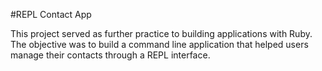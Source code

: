 #REPL Contact App

This project served as further practice to building applications with Ruby. The objective was to build a command line application that helped users manage their contacts through a REPL interface.
